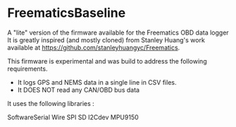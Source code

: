 # FreematicsBaseline

A "lite" version of the firmware available for the Freematics OBD data logger
It is greatly inspired (and mostly cloned) from Stanley Huang's work available at https://github.com/stanleyhuangyc/Freematics.

This firmware is experimental and was build to address the following requirements.

- It logs GPS and NEMS data in a single line in CSV files.
- It DOES NOT read any CAN/OBD bus data

It uses the following libraries :

SoftwareSerial
Wire
SPI
SD
I2Cdev
MPU9150
